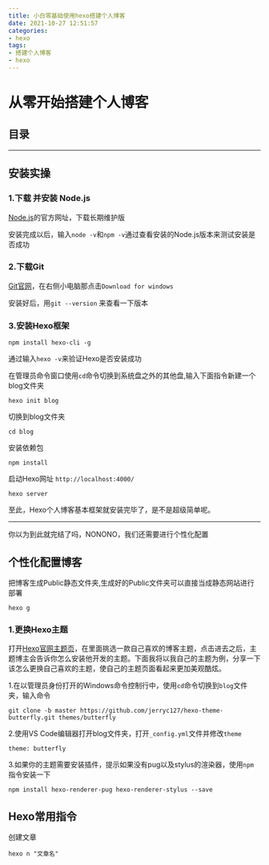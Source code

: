 ```yaml
---
title: 小白零基础使用hexo搭建个人博客
date: 2021-10-27 12:51:57
categories:
- hexo
tags: 
- 搭建个人博客
- hexo
---
```


# 从零开始搭建个人博客



## 目录



---

## 安装实操

### 1.下载 并安装 Node.js

[Node.js](https://nodejs.org/zh-cn/)的官方网址，下载长期维护版

安装完成以后，输入`node -v`和`npm -v`通过查看安装的Node.js版本来测试安装是否成功

### 2.下载Git

[Git官网](https://git-scm.com/)，在右侧小电脑那点击`Download for windows`

安装好后，用`git --version` 来查看一下版本

### 3.安装Hexo框架

```
npm install hexo-cli -g 
```

通过输入`hexo -v`来验证Hexo是否安装成功

在管理员命令窗口使用`cd`命令切换到系统盘之外的其他盘,输入下面指令新建一个blog文件夹

```
hexo init blog
```

切换到blog文件夹

```
cd blog
```

安装依赖包

```
npm install
```

启动Hexo网址 `http://localhost:4000/`

```
hexo server
```

至此，Hexo个人博客基本框架就安装完毕了，是不是超级简单呢。

---

你以为到此就完结了吗，NONONO，我们还需要进行个性化配置

## 个性化配置博客

把博客生成Public静态文件夹,生成好的Public文件夹可以直接当成静态网站进行部署

``` 
hexo g
```

### 1.更换Hexo主题

打开[Hexo官网主题页](https://hexo.io/themes/)，在里面挑选一款自己喜欢的博客主题，点击进去之后，主题博主会告诉你怎么安装他开发的主题。下面我将以我自己的主题为例，分享一下该怎么更换自己喜欢的主题，使自己的主题页面看起来更加美观酷炫。

1.在以管理员身份打开的Windows命令控制行中，使用`cd`命令切换到`blog`文件夹，输入命令

```
git clone -b master https://github.com/jerryc127/hexo-theme-butterfly.git themes/butterfly
```

2.使用VS Code编辑器打开blog文件夹，打开`_config.yml`文件并修改`theme`

```
theme: butterfly
```

3.如果你的主题需要安装插件，提示如果没有pug以及stylus的渲染器，使用`npm`指令安装一下

```
npm install hexo-renderer-pug hexo-renderer-stylus --save
```



## Hexo常用指令

创建文章

```
hexo n "文章名"
```







